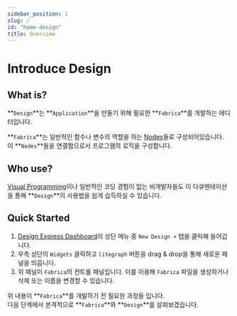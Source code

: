 ```yaml
---
sidebar_position: 1
slug: /
id: "home-design"
title: Overview
---
```


# Introduce Design

## What is?

**`Design`**는 **`Application`**을 만들기 위해 필요한 **`Fabrica`**를 개발하는 에디터입니다. 

**`Fabrica`**는 일반적인 함수나 변수의 역할을 하는 [Nodes](../nodes)들로 구성되어있습니다. 이 **`Nodes`**들을 연결함으로서 프로그램의 로직을 구성합니다.

## Who use?

[Visual Programming](https://wikipedia.org/wiki/Visual_programming_language)이나 일반적인 코딩 경험이 없는 비개발자들도 이 다큐멘테이션을 통해 **`Design`**의 사용법을 쉽게 습득하실 수 있습니다. 

## Quick Started

1. [Design Express Dashboard](https://x.nexivil.com/editor/dashboard)의 상단 메뉴 중 `New Design +` 탭을 클릭해 들어갑니다.
2. 우측 상단의 `Widgets` 클릭하고 `litegraph` 버튼을 drag & drop을 통해 새로운 패널을 띄웁니다.
3. 위 패널이 `Fabrica`의 컨트롤 패널입니다. 이를 이용해 `Fabrica` 파일을 생성하거나 삭제 또는 이름을 변경할 수 있습니다.

위 내용이 **`Fabrica`**를 개발하기 전 필요한 과정들 입니다. <br /> 다음 단계에서 본격적으로 **`Fabrica`**와 **`Design`**를 살펴보겠습니다. 